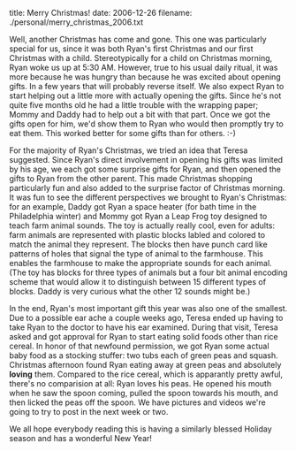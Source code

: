 title: Merry Christmas!
date: 2006-12-26
filename: ./personal/merry_christmas_2006.txt

Well, another Christmas has come and gone. This one was particularly
special for us, since it was both Ryan's first Christmas and our first
Christmas with a child.  Stereotypically for a child on Christmas
morning, Ryan woke us up at 5:30 AM.  However, true to his usual daily
ritual, it was more because he was hungry than because he was excited
about opening gifts. In a few years that will probably reverse
itself. We also expect Ryan to start helping out a little more with
actually opening the gifts.  Since he's not quite five months old he
had a little trouble with the wrapping paper; Mommy and Daddy had to
help out a bit with that part. Once we got the gifts open for him,
we'd show them to Ryan who would then promptly try to eat them. This
worked better for some gifts than for others. :-)

For the majority of Ryan's Christmas, we tried an idea that Teresa
suggested.  Since Ryan's direct involvement in opening his gifts was
limited by his age, we each got some surprise gifts for Ryan, and then
opened the gifts to Ryan from the other parent. This made Christmas
shopping particularly fun and also added to the surprise factor of
Christmas morning. It was fun to see the different perspectives we
brought to Ryan's Christmas: for an example, Daddy got Ryan a space
heater (for bath time in the Philadelphia winter) and Mommy got Ryan a
Leap Frog toy designed to teach farm animal sounds. The toy is
actually really cool, even for adults: farm animals are represented
with plastic blocks labled and colored to match the animal they
represent. The blocks then have punch card like patterns of holes that
signal the type of animal to the farmhouse. This enables the farmhouse
to make the appropriate sounds for each animal.  (The toy has blocks
for three types of animals but a four bit animal encoding scheme that
would allow it to distinguish between 15 different types of
blocks. Daddy is very curious what the other 12 sounds might be.)

In the end, Ryan's most important gift this year was also one of the
smallest.  Due to a possible ear ache a couple weeks ago, Teresa ended
up having to take Ryan to the doctor to have his ear examined.  During
that visit, Teresa asked and got approval for Ryan to start eating
solid foods other than rice cereal. In honor of that newfound
permission, we got Ryan some actual baby food as a stocking stuffer:
two tubs each of green peas and squash.  Christmas afternoon found
Ryan eating away at green peas and absolutely <b>loving</b> them.
Compared to the rice cereal, which is apparantly pretty awful, there's
no comparision at all: Ryan loves his peas. He opened his mouth when
he saw the spoon coming, pulled the spoon towards his mouth, and then
licked the peas off the spoon.  We have pictures and videos we're
going to try to post in the next week or two.

We all hope everybody reading this is having a similarly blessed
Holiday season and has a wonderful New Year!
